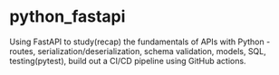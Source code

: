 # python_fastapi
Using FastAPI to study(recap) the fundamentals of APIs with Python - routes, serialization/deserialization, schema validation, models, SQL, testing(pytest),
build out a CI/CD pipeline using GitHub actions.
